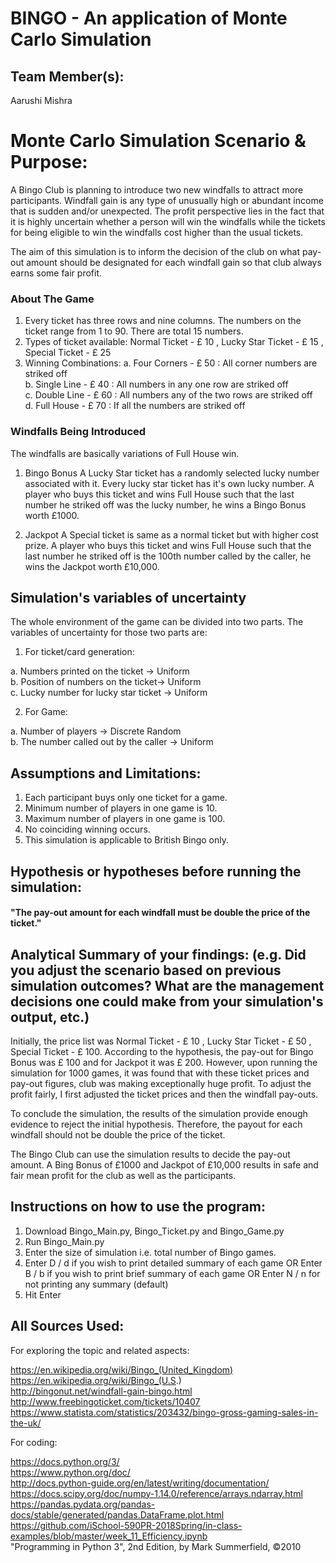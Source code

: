 # BINGO - An application of Monte Carlo Simulation

## Team Member(s):
Aarushi Mishra

# Monte Carlo Simulation Scenario & Purpose:

A Bingo Club is planning to introduce two new windfalls to attract more participants. Windfall gain is any type of unusually high or abundant income that is sudden and/or unexpected. The profit perspective lies in the fact that it is highly uncertain whether a person will win the windfalls while the tickets for being eligible to win the windfalls cost higher than the usual tickets.

The aim of this simulation is to inform the decision of the club on what pay-out amount should be designated for each windfall gain so that club always earns some fair profit.

### About The Game

1. Every ticket has three rows and nine columns. The numbers on the ticket range from 1 to 90. There are total 15 numbers.
2. Types of ticket available: Normal Ticket - £ 10 , Lucky Star Ticket - £ 15 , Special Ticket - £ 25
3. Winning Combinations:
    a. Four Corners - £ 50 : All corner numbers are striked off <br />
    b. Single Line - £ 40 : All numbers in any one row are striked off <br />
    c. Double Line - £ 60 : All numbers any of the two rows are striked off <br />
    d. Full House - £ 70 : If all the numbers are striked off <br />

### Windfalls Being Introduced
The windfalls are basically variations of Full House win.

1. Bingo Bonus
A Lucky Star ticket has a randomly selected lucky number associated with it. Every lucky star ticket has it's own lucky number. A   player who buys this ticket and wins Full House such that the last number he striked off was the lucky number, he wins a Bingo Bonus worth £1000.

2. Jackpot
A Special ticket is same as a normal ticket but with higher cost prize. A player who buys this ticket and wins Full House such that the last number he striked off is the 100th number called by the caller, he wins the Jackpot worth £10,000.  


## Simulation's variables of uncertainty

The whole environment of the game can be divided into two parts. The variables of uncertainty for those two parts are:

1. For ticket/card generation:

  a. Numbers printed on the ticket -> Uniform <br />
  b. Position of numbers on the ticket->  Uniform <br />
  c. Lucky number for lucky star ticket -> Uniform <br />

2. For Game:

  a. Number of players -> Discrete Random <br />
  b. The number called out by the caller -> Uniform <br />

## Assumptions and Limitations:

1. Each participant buys only one ticket for a game.
2. Minimum number of players in one game is 10.
3. Maximum number of players in one game is 100.
4. No coinciding winning occurs.
5. This simulation is applicable to British Bingo only.


## Hypothesis or hypotheses before running the simulation:

#### "The pay-out amount for each windfall must be double the price of the ticket." 

## Analytical Summary of your findings: (e.g. Did you adjust the scenario based on previous simulation outcomes?  What are the management decisions one could make from your simulation's output, etc.)

Initially, the price list was Normal Ticket - £ 10 , Lucky Star Ticket - £ 50 , Special Ticket - £ 100. According to the hypothesis, the pay-out for Bingo Bonus was £ 100 and for Jackpot it was £ 200. However, upon running the simulation for 1000 games, it was found that with these ticket prices and pay-out figures, club was making exceptionally huge profit. To adjust the profit fairly, I first adjusted the ticket prices and then the windfall pay-outs.

To conclude the simulation, the results of the simulation provide enough evidence to reject the initial hypothesis. Therefore, the payout for each windfall should not be double the price of the ticket.

The Bingo Club can use the simulation results to decide the pay-out amount. A Bing Bonus of £1000 and Jackpot of £10,000 results in safe and fair mean profit for the club as well as the participants.


## Instructions on how to use the program:

1. Download Bingo_Main.py, Bingo_Ticket.py and Bingo_Game.py
2. Run Bingo_Main.py
3. Enter the size of simulation i.e. total number of Bingo games.
4. Enter D / d if you wish to print detailed summary of each game OR Enter B / b if you wish to print brief summary of each game
  OR Enter N / n for not printing any summary (default)
5. Hit Enter

## All Sources Used:

For exploring the topic and related aspects:

  https://en.wikipedia.org/wiki/Bingo_(United_Kingdom) <br />
  https://en.wikipedia.org/wiki/Bingo_(U.S.) <br />
  http://bingonut.net/windfall-gain-bingo.html <br />
  http://www.freebingoticket.com/tickets/10407 <br />
  https://www.statista.com/statistics/203432/bingo-gross-gaming-sales-in-the-uk/ <br />

For coding:

https://docs.python.org/3/ <br />
https://www.python.org/doc/ <br />
http://docs.python-guide.org/en/latest/writing/documentation/  <br />
https://docs.scipy.org/doc/numpy-1.14.0/reference/arrays.ndarray.html <br />
https://pandas.pydata.org/pandas-docs/stable/generated/pandas.DataFrame.plot.html <br />
https://github.com/iSchool-590PR-2018Spring/in-class-examples/blob/master/week_11_Efficiency.ipynb <br />
"Programming in Python 3", 2nd Edition, by Mark Summerfield, ©2010

